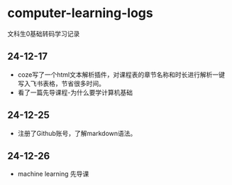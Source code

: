 # computer-learning-logs
文科生0基础转码学习记录

## 24-12-17

- coze写了一个html文本解析插件，对课程表的章节名称和时长进行解析一键写入飞书表格，节省很多时间。
- 看了一篇先导课程-为什么要学计算机基础

## 24-12-25

- 注册了Github账号，了解markdown语法。

## 24-12-26

- machine learning 先导课
